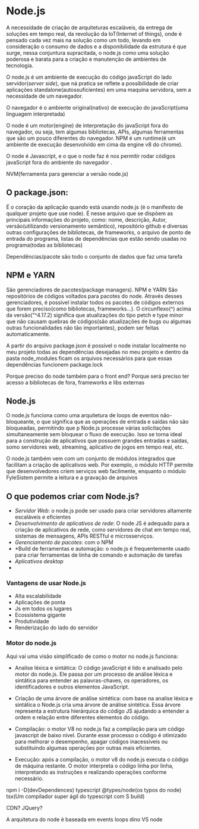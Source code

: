 # Node.js

A necessidade de criação de arquiteturas escaláveis, da entrega de soluções em tempo real, da revolução da IoT(Internet of things), onde é pensado cada vez mais na solução como um todo, levando em consideração o consumo de dados e a disponibilidade da estrutura é que surge, nessa conjuntura supracitada, o node.js como uma solução poderosa e barata para a criação e manutenção de ambientes de tecnologia.

O node.js é um ambiente de execução do código javaScript do lado servidor(_server side_), que ná pratica se reflete a possibilidade de criar aplicações standalone(autossuficientes) em uma maquina servidora, sem a necessidade de um navegador.

O navegador é o ambiente original(nativo) de execução do javaScript(uma linguagem interpretada)

O node é um motor(engine) de interpretação do javaScript fora do navegador, ou seja, tem algumas bibliotecas, APIs, algumas ferramentas que são um pouco diferentes do navegador. NPM é um runtime(é um ambiente de execução desenvolvido em cima da engine v8 do chrome).

O node é Javascript, e o que o node faz é nos permitir rodar códigos javaScript fora do ambiente do navegador .

NVM(ferramenta para gerenciar a versão node.js)

## O package.json:

É o coração da aplicação quando está usando node.js (é o manifesto de qualquer projeto que use node). É nesse arquivo que se dispõem as principais informações do projeto, como: nome, descrição, Autor, versão(utilizando versionamento semântico), repositório github e diversas outras configurações de bibliotecas, de frameworks, o arquivo de ponto de entrada do programa, listas de dependências que estão sendo usadas no programa(todas as bibliotecas)

Dependências/pacote são todo o conjunto de dados que faz uma tarefa

## NPM e YARN

São gerenciadores de pacotes(package managers). NPM e YARN São repositórios de códigos voltados para pacotes do node. Através desses gerenciadores, é possível instalar todos os pacotes de códigos externos que forem preciso(como bibliotecas, frameworks...).
O circunflexo(^) acima da versão("^4.17.2) significa que atualizações do tipo petch e type minor que não causam quebras de códigos(são atualizações de bugs ou algumas outras funcionalidades não tão importantes), podem ser feitas automaticamente.

A partir do arquivo package.json é possível o node instalar localmente no meu projeto todas as dependências desejadas no meu projeto e dentro da pasta node_modules ficam os arquivos necessários para que essas dependências funcionem
package.lock

Porque preciso do node também para o front end? Porque será preciso ter acesso a bibliotecas de fora, frameworks e libs externas

## Node.js

O node.js funciona como uma arquitetura de loops de eventos não-bloqueante, o que significa que as operações de entrada e saídas não são bloqueadas, permitindo que p Node.js processe várias solicitações simultaneamente sem bloquear o fluxo de execução. Isso se torna ideal para a construção de aplicativos que possuem grandes entradas e saídas, somo servidores web, streaming, aplicativo de jogos em tempo real, etc.

O node.js também vem com um conjunto de módulos integrados que facilitam a criação de aplicativos web. Por exemplo, o módulo HTTP permite que desenvolvedores criem serviços web facilmente, enquanto o módulo FyleSistem permite a leitura e a gravação de arquivos

## O que podemos criar com Node.js?

- _Servidor Web_: o node.js pode ser usado para criar servidores altamente escaláveis e eficientes
- _Desenvolvimento de aplicativos de rede_: O node JS é adequado para a criação de aplicativos de rede, como servidores de chat em tempo real, sistemas de mensagens, APIs RESTful e microsserviços.
- _Gerenciamento de pacotes_: com o NPM
- \*Build de ferramentas e automação: o node.js é frequentemente usado para criar ferramentas de linha de comando e automação de tarefas
- _Aplicativos desktop_
-

### Vantagens de usar Node.js

- Alta escalabilidade
- Aplicações de ponta
- Js em todos os lugares
- Ecossistema gigante
- Produtividade
- Renderização do lado do servidor

### Motor do node.js

Aqui vai uma visão simplificado de como o motor no node.js funciona:

- Analise léxica e sintática: O código javaScript é lido e analisado pelo motor do node.js. Ele passa por um processo de análise léxica e sintática para entender as palavras-chaves, os operadores, os identificadores e outros elementos JavaScript.

- Criação de uma árvore de análise sintética: com base na analise léxica e sintática o Node.js cria uma árvore de análise sintética. Essa árvore representa a estrutura hierárquica do código JS ajudando a entender a ordem e relação entre diferentes elementos do código.

- Compilação: o motor V8 no node.js faz a compilação para um código javascript de baixo nível. Durante esse processo o código é otimizado para melhorar o desempenho, apagar códigos inacessíveis ou substituindo algumas operações por outras mais eficientes.

- Execução: após a compilação, o motor v8 do node.js executa o código de máquina restante. O motor interpreta o código linha por linha, interpretando as instruções e realizando operações conforme necessário.

npm i -D(devDependences) typescript @types/node(os typos do node) tsx(Um compilador super ágil do typescript com S build)

CDN?
JQuery?

A arquitetura do node é baseada em events loops
dino VS node
